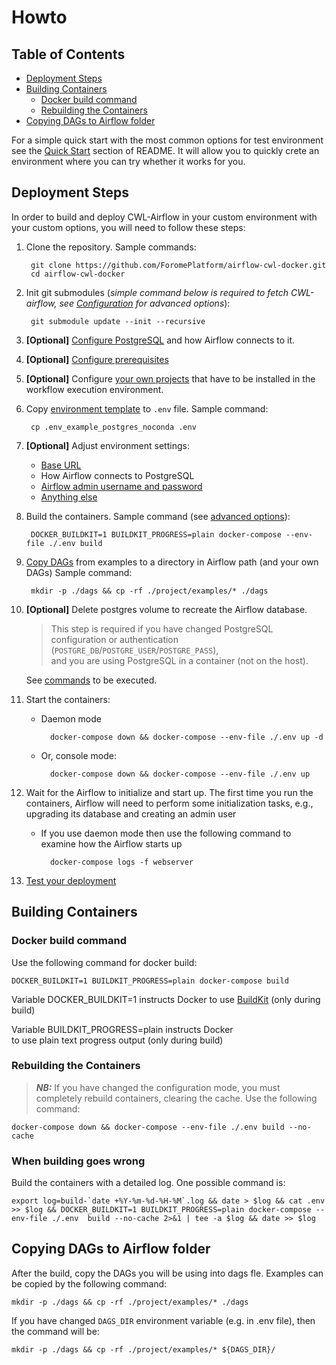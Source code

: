 # Howto

## Table of Contents
<!-- toc -->

- [Deployment Steps](#deployment-steps)
- [Building Containers](#building-containers)
  * [Docker build command](#docker-build-command)
  * [Rebuilding the Containers](#rebuilding-the-containers)
- [Copying DAGs to Airflow folder](#copying-dags-to-airflow-folder)

<!-- tocstop -->

For a simple quick start with the most common options for test 
environment see the [Quick Start](../README.md#quick-start) section
of README. It will allow you to quickly crete an environment
where you can try whether it works for you.
                   
## Deployment Steps

In order to build and deploy CWL-Airflow in your custom environment
with your custom options, you will need to follow these steps:

1. Clone the repository. Sample commands:

        git clone https://github.com/ForomePlatform/airflow-cwl-docker.git
        cd airflow-cwl-docker

2. Init git submodules (_simple command below is required to fetch CWL-airflow, 
    see [Configuration](Configuration.md#configure-git-submodules)
    for advanced options_):

        git submodule update --init --recursive
                                               
3. **[Optional]** [Configure PostgreSQL](Configuration.md#configurations-related-to-postgresql) 
    and how Airflow connects to it.
4. **[Optional]** [Configure prerequisites](Configuration.md#configuring-installation-of-third-party-requirements)
5. **[Optional]** Configure [your own projects](Configuration.md#configuring-user-projects) 
    that have to be installed
    in the workflow execution environment.
6. Copy [environment template](Configuration.md#selecting-base-configuration) 
    to `.env` file. Sample command:
   
        cp .env_example_postgres_noconda .env
7. **[Optional]** Adjust environment settings:
   * [Base URL](Configuration.md#overriding-base_url)
   * How Airflow connects to PostgreSQL
   * [Airflow admin username and password](Configuration.md#airflow-admin-username-and-password)
   * [Anything else](Configuration.md#full-list-of-available-environment-variables)
8. Build the containers. Sample command (see [advanced options](#building-containers)):

        DOCKER_BUILDKIT=1 BUILDKIT_PROGRESS=plain docker-compose --env-file ./.env build
9. [Copy DAGs](#copying-dags-to-airflow-folder) from examples 
    to a directory in Airflow path (and your own DAGs)
     Sample command:

        mkdir -p ./dags && cp -rf ./project/examples/* ./dags
10. **[Optional]** Delete postgres volume to recreate the Airflow database. 
    > This step is required if you have changed PostgreSQL 
    configuration or authentication 
    (`POSTGRE_DB`/`POSTGRE_USER`/`POSTGRE_PASS`),  
    and you are using PostgreSQL in a container (not on the host).
     
    See [commands](UsefulCommands.md#to-delete-postgresql-volumes)
    to be executed.
11. Start the containers:
    * Daemon mode
    
            docker-compose down && docker-compose --env-file ./.env up -d
    * Or, console mode:
    
            docker-compose down && docker-compose --env-file ./.env up 

12. Wait for the Airflow to initialize and start up. The first time
    you run the containers, Airflow will need to perform some 
    initialization tasks, e.g., upgrading its database and
    creating an admin user
    * If you use daemon mode then use the following command to examine how 
        the Airflow starts up

            docker-compose logs -f webserver

13. [Test your deployment](Testing.md)

## Building Containers

### Docker build command                                 

Use the following command for docker build:

```
DOCKER_BUILDKIT=1 BUILDKIT_PROGRESS=plain docker-compose build
```

Variable DOCKER_BUILDKIT=1 instructs Docker to use 
[BuildKit](https://docs.docker.com/develop/develop-images/build_enhancements/) 
(only during build)

Variable BUILDKIT_PROGRESS=plain instructs Docker  
to use plain text progress output (only during build)

### Rebuilding the Containers
> _**NB:**_
> If you have changed the configuration mode, 
> you must completely rebuild containers, clearing the cache. Use 
> the following command:

    docker-compose down && docker-compose --env-file ./.env build --no-cache
                             
### When building goes wrong
Build the containers with a detailed log. One possible command is:

    export log=build-`date +%Y-%m-%d-%H-%M`.log && date > $log && cat .env >> $log && DOCKER_BUILDKIT=1 BUILDKIT_PROGRESS=plain docker-compose --env-file ./.env  build --no-cache 2>&1 | tee -a $log && date >> $log
    

## Copying DAGs to Airflow folder

After the build, copy the DAGs you will be using into dags fle.
Examples can be copied by the following command:

    mkdir -p ./dags && cp -rf ./project/examples/* ./dags
                                                           
If you have changed `DAGS_DIR` environment variable 
(e.g. in .env file), then the command will be:

    mkdir -p ./dags && cp -rf ./project/examples/* ${DAGS_DIR}/

